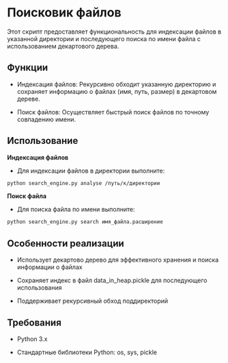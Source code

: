 # Поисковик файлов


Этот скрипт предоставляет функциональность для индексации файлов в указанной директории и последующего поиска по имени файла с использованием декартового дерева.

## Функции
- Индексация файлов: Рекурсивно обходит указанную директорию и сохраняет информацию о файлах (имя, путь, размер) в декартовом дереве.

- Поиск файлов: Осуществляет быстрый поиск файлов по точному совпадению имени.

## Использование

**Индексация файлов**
- Для индексации файлов в директории выполните:

```bash
python search_engine.py analyse /путь/к/директории
```

**Поиск файла**

- Для поиска файла по имени выполните:

```bash
python search_engine.py search имя_файла.расширение
```

## Особенности реализации

- Использует декартово дерево для эффективного хранения и поиска информации о файлах

- Сохраняет индекс в файл data_in_heap.pickle для последующего использования

- Поддерживает рекурсивный обход поддиректорий

## Требования
- Python 3.x

- Стандартные библиотеки Python: os, sys, pickle
